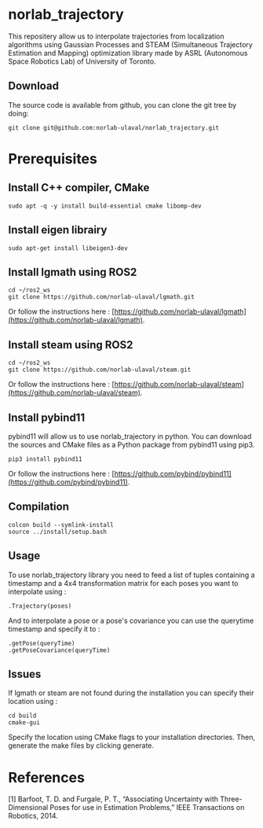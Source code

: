 # norlab_trajectory
This repositery allow us to interpolate trajectories from localization algorithms using Gaussian Processes and STEAM (Simultaneous Trajectory Estimation and Mapping) optimization library made by ASRL (Autonomous Space Robotics Lab) of University of Toronto.

## Download

The source code is available from github, you can clone the git tree by doing:
```````
git clone git@github.com:norlab-ulaval/norlab_trajectory.git
```````

# Prerequisites

## Install C++ compiler, CMake

```````
sudo apt -q -y install build-essential cmake libomp-dev
```````

## Install eigen librairy

```````
sudo apt-get install libeigen3-dev
```````

## Install lgmath using ROS2

```````
cd ~/ros2_ws
git clone https://github.com/norlab-ulaval/lgmath.git
```````
Or follow the instructions here : [https://github.com/norlab-ulaval/lgmath](https://github.com/norlab-ulaval/lgmath).

## Install steam using ROS2

```````
cd ~/ros2_ws
git clone https://github.com/norlab-ulaval/steam.git
```````

Or follow the instructions here : [https://github.com/norlab-ulaval/steam](https://github.com/norlab-ulaval/steam).

## Install pybind11

pybind11 will allow us to use norlab_trajectory in python.
You can download the sources and CMake files as a Python package from pybind11 using pip3.
```````
pip3 install pybind11
```````
Or follow the instructions here : [https://github.com/pybind/pybind11](https://github.com/pybind/pybind11).

## Compilation
```````
colcon build --symlink-install
source ../install/setup.bash
```````

## Usage

To use norlab_trajectory library you need to feed a list of tuples containing a timestamp and a 4x4 transformation matrix for each poses you want to interpolate using :
```````
.Trajectory(poses)
```````

And to interpolate a pose or a pose's covariance you can use the querytime timestamp and specify it to :
```````
.getPose(queryTime)
.getPoseCovariance(queryTime)
```````

## Issues

If lgmath or steam are not found during the installation you can specify their location using :
```````
cd build
cmake-gui
```````
Specify the location using CMake flags to your installation directories. Then, generate the make files by clicking generate.

# References 
[1] Barfoot, T. D. and Furgale, P. T., “Associating Uncertainty with Three-Dimensional Poses for use in Estimation Problems,” IEEE Transactions on Robotics, 2014.
